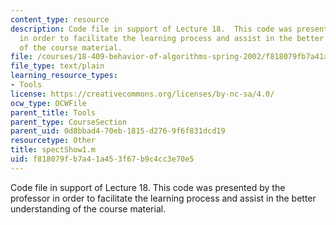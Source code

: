 ```yaml
---
content_type: resource
description: Code file in support of Lecture 18.  This code was presented by the professor
  in order to facilitate the learning process and assist in the better understanding
  of the course material.
file: /courses/18-409-behavior-of-algorithms-spring-2002/f818079fb7a41a453f67b9c4cc3e70e5_spectShow1.m
file_type: text/plain
learning_resource_types:
- Tools
license: https://creativecommons.org/licenses/by-nc-sa/4.0/
ocw_type: OCWFile
parent_title: Tools
parent_type: CourseSection
parent_uid: 0d8bbad4-70eb-1815-d276-9f6f831dcd19
resourcetype: Other
title: spectShow1.m
uid: f818079f-b7a4-1a45-3f67-b9c4cc3e70e5
---
```

Code file in support of Lecture 18.  This code was presented by the professor in order to facilitate the learning process and assist in the better understanding of the course material.
